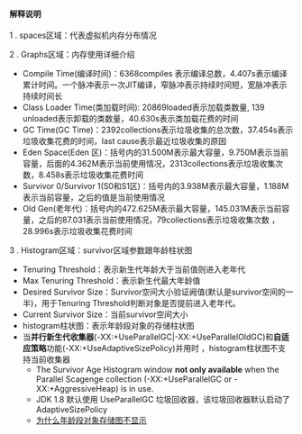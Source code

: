 #### 解释说明
1 . spaces区域：代表虚拟机内存分布情况



2 . Graphs区域：内存使用详细介绍
  -  Compile Time(编译时间)：6368compiles 表示编译总数，4.407s表示编译累计时间。一个脉冲表示一次JIT编译，窄脉冲表示持续时间短，宽脉冲表示持续时间长
  - Class Loader Time(类加载时间): 20869loaded表示加载类数量, 139 unloaded表示卸载的类数量，40.630s表示类加载花费的时间
  - GC Time(GC Time)：2392collections表示垃圾收集的总次数，37.454s表示垃圾收集花费的时间，last cause表示最近垃圾收集的原因
  -  Eden Space(Eden 区)：括号内的31.500M表示最大容量，9.750M表示当前容量，后面的4.362M表示当前使用情况，2313collections表示垃圾收集次数，8.458s表示垃圾收集花费时间
  - Survivor 0/Survivor 1(S0和S1区)：括号内的3.938M表示最大容量，1.188M表示当前容量，之后的值是当前使用情况
  - Old Gen(老年代)：括号内的472.625M表示最大容量，145.031M表示当前容量，之后的87.031表示当前使用情况，79collections表示垃圾收集次数 ，28.996s表示垃圾收集花费时间
  
  
3 . Histogram区域：survivor区域参数跟年龄柱状图
  - Tenuring Threshold：表示新生代年龄大于当前值则进入老年代
  - Max Tenuring Threshold：表示新生代最大年龄值
  - Desired Survivor Size：Survivor空间大小验证阙值(默认是survivor空间的一半)，用于Tenuring Threshold判断对象是否提前进入老年代。
  - Current Survivor Size：当前survivor空间大小
  - histogram柱状图：表示年龄段对象的存储柱状图
  - 当**并行新生代收集器**(-XX:+UseParallelGC|-XX:+UseParallelOldGC)和**自适应策略**功能(-XX:+UseAdaptiveSizePolicy)并用时 ，histogram柱状图不支持当前收集器
    - The Survivor Age Histogram window **not only available** when the Parallel Scagenge collection (-XX:+UseParallelGC or -XX:+AggressiveHeap) is in use.
    - JDK 1.8 默认使用 UseParallelGC 垃圾回收器，该垃圾回收器默认启动了 AdaptiveSizePolicy
    - [为什么年龄段对象存储图不显示](https://www.oracle.com/technetwork/java/visualgc-136680.html)